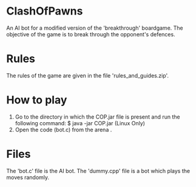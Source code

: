 # ClashOfPawns
An AI bot for a modified version of the 'breakthrough' boardgame.
The objective of the game is to break through the opponent's defences.

# Rules
The rules of the game are given in the file 'rules_and_guides.zip'.

# How to play
1. Go to the directory in which the COP.jar file is present and run the following command:
$ java -jar COP.jar
(Linux Only)
2. Open the code (bot.c) from the arena .

# Files
The 'bot.c' file is the AI bot.
The 'dummy.cpp' file is a bot which plays the moves randomly.
